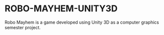 # ROBO-MAYHEM-UNITY3D
Robo Mayhem is a game developed using Unity 3D as a computer graphics semester project. 

